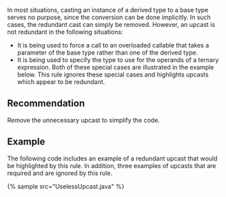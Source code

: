 In most situations, casting an instance of a derived type to a base type serves no purpose, since the conversion can be done implicitly. In such cases, the redundant cast can simply be removed. However, an upcast is not redundant in the following situations:

* It is being used to force a call to an overloaded callable that takes a parameter of the base type rather than one of the derived type.
* It is being used to specify the type to use for the operands of a ternary expression.
Both of these special cases are illustrated in the example below. This rule ignores these special cases and highlights upcasts which appear to be redundant.


## Recommendation
Remove the unnecessary upcast to simplify the code.


## Example
The following code includes an example of a redundant upcast that would be highlighted by this rule. In addition, three examples of upcasts that are required and are ignored by this rule.

{% sample src="UselessUpcast.java" %}
